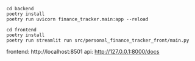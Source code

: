 ```commandline
cd backend 
poetry install
poetry run uvicorn finance_tracker.main:app --reload
```


```commandline
cd frontend
poetry install
poetry run streamlit run src/personal_finance_tracker_front/main.py
```

frontend: http://localhost:8501
api: http://127.0.0.1:8000/docs
